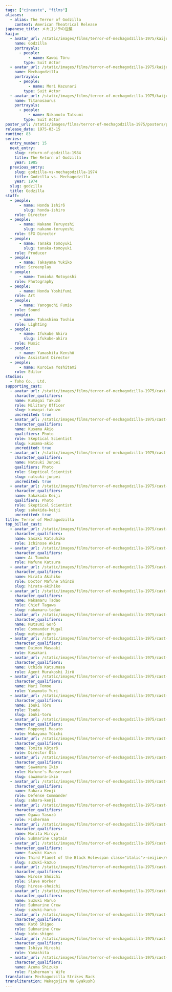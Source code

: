 ```yaml
---
tags: ["cineaste", "films"]
aliases:
  - alias: The Terror of Godzilla
    context: American Theatrical Release
japanese_title: メカゴジラの逆襲
kaiju:
  - avatar_url: /static/images/films/terror-of-mechagodzilla-1975/kaiju-avatars/toru-kawai-0.jpg
    name: Godzilla
    portrayals:
      - people:
          - name: Kawai Tôru
        type: Suit Actor
  - avatar_url: /static/images/films/terror-of-mechagodzilla-1975/kaiju-avatars/kazunari-mori-0.jpg
    name: Mechagodzilla
    portrayals:
      - people:
          - name: Mori Kazunari
        type: Suit Actor
  - avatar_url: /static/images/films/terror-of-mechagodzilla-1975/kaiju-avatars/tatsumi-nikamoto-0.jpg
    name: Titanosaurus
    portrayals:
      - people:
          - name: Nikamoto Tatsumi
        type: Suit Actor
poster_url: /static/images/films/terror-of-mechagodzilla-1975/posters/poster.jpg
release_date: 1975-03-15
runtime: 83
series:
  entry_number: 15
  next_entry:
    slug: return-of-godzilla-1984
    title: The Return of Godzilla
    year: 1985
  previous_entry:
    slug: godzilla-vs-mechagodzilla-1974
    title: Godzilla vs. Mechagodzilla
    year: 1974
  slug: godzilla
  title: Godzilla
staff:
  - people:
      - name: Honda Ishirô
        slug: honda-ishiro
    role: Director
  - people:
      - name: Nakano Teruyoshi
        slug: nakano-teruyoshi
    role: SFX Director
  - people:
      - name: Tanaka Tomoyuki
        slug: tanaka-tomoyuki
    role: Producer
  - people:
      - name: Takayama Yukiko
    role: Screenplay
  - people:
      - name: Tomioka Motoyoshi
    role: Photography
  - people:
      - name: Honda Yoshifumi
    role: Art
  - people:
      - name: Yanoguchi Fumio
    role: Sound
  - people:
      - name: Takashima Toshio
    role: Lighting
  - people:
      - name: Ifukube Akira
        slug: ifukube-akira
    role: Music
  - people:
      - name: Yamashita Kenshô
    role: Assistant Director
  - people:
      - name: Kuroiwa Yoshitami
    role: Editor
studios:
  - Toho Co., Ltd.
supporting_cast:
  - avatar_url: /static/images/films/terror-of-mechagodzilla-1975/cast-avatars/takuzo-kumagai-0.jpg
    character_qualifiers:
    name: Kumagai Takuzô
    role: Military Officer
    slug: kumagai-takuzo
    uncredited: true
  - avatar_url: /static/images/films/terror-of-mechagodzilla-1975/cast-avatars/akio-kusama-0.jpg
    character_qualifiers:
    name: Kusama Akio
    qualifiers: Photo
    role: Skeptical Scientist
    slug: kusama-akio
    uncredited: true
  - avatar_url: /static/images/films/terror-of-mechagodzilla-1975/cast-avatars/junpei-natsuki-0.jpg
    character_qualifiers:
    name: Natsuki Junpei
    qualifiers: Photo
    role: Skeptical Scientist
    slug: natsuki-junpei
    uncredited: true
  - avatar_url: /static/images/films/terror-of-mechagodzilla-1975/cast-avatars/keiji-sakakida-0.jpg
    character_qualifiers:
    name: Sakakida Keiji
    qualifiers: Photo
    role: Skeptical Scientist
    slug: sakakida-keiji
    uncredited: true
title: Terror of Mechagodzilla
top_billed_cast:
  - avatar_url: /static/images/films/terror-of-mechagodzilla-1975/cast-avatars/katsuhiko-sasaki-0.jpg
    character_qualifiers:
    name: Sasaki Katsuhiko
    role: Ichinose Akira
  - avatar_url: /static/images/films/terror-of-mechagodzilla-1975/cast-avatars/tomoko-ai-0.jpg
    character_qualifiers:
    name: Ai Tomoko
    role: Mafune Katsura
  - avatar_url: /static/images/films/terror-of-mechagodzilla-1975/cast-avatars/akihiko-hirata-0.jpg
    character_qualifiers:
    name: Hirata Akihiko
    role: Doctor Mafune Shinzô
    slug: hirata-akihiko
  - avatar_url: /static/images/films/terror-of-mechagodzilla-1975/cast-avatars/tadao-nakamaru-0.jpg
    character_qualifiers:
    name: Nakamaru Tadao
    role: Chief Tagawa
    slug: nakamaru-tadao
  - avatar_url: /static/images/films/terror-of-mechagodzilla-1975/cast-avatars/goro-mutsumi-0.jpg
    character_qualifiers:
    name: Mutsumi Gorô
    role: Commander Mugal
    slug: mutsumi-goro
  - avatar_url: /static/images/films/terror-of-mechagodzilla-1975/cast-avatars/masaaki-daimon-0.jpg
    character_qualifiers:
    name: Daimon Masaaki
    role: Kusakari
  - avatar_url: /static/images/films/terror-of-mechagodzilla-1975/cast-avatars/katsumasa-uchida-0.jpg
    character_qualifiers:
    name: Uchida Katsumasa
    role: Agent Murakoshi Jirô
  - avatar_url: /static/images/films/terror-of-mechagodzilla-1975/cast-avatars/tomoe-mari-0.jpg
    character_qualifiers:
    name: Mari Tomoe
    role: Yamamoto Yuri
  - avatar_url: /static/images/films/terror-of-mechagodzilla-1975/cast-avatars/toru-ibuki-0.jpg
    character_qualifiers:
    name: Ibuki Tôru
    role: Tsuda
    slug: ibuki-toru
  - avatar_url: /static/images/films/terror-of-mechagodzilla-1975/cast-avatars/masato-roppongi-0.jpg
    character_qualifiers:
    name: Roppongi Masato
    role: Wakayama Yûichi
  - avatar_url: /static/images/films/terror-of-mechagodzilla-1975/cast-avatars/kotaro-tomita-0.jpg
    character_qualifiers:
    name: Tomita Kôtarô
    role: Director Ôta
  - avatar_url: /static/images/films/terror-of-mechagodzilla-1975/cast-avatars/ikio-sawamura-0.jpg
    character_qualifiers:
    name: Sawamura Ikio
    role: Mafune's Manservant
    slug: sawamura-ikio
  - avatar_url: /static/images/films/terror-of-mechagodzilla-1975/cast-avatars/kenji-sahara-0.jpg
    character_qualifiers:
    name: Sahara Kenji
    role: Defense Commander
    slug: sahara-kenji
  - avatar_url: /static/images/films/terror-of-mechagodzilla-1975/cast-avatars/yasuzo-ogawa-0.jpg
    character_qualifiers:
    name: Ogawa Yasuzô
    role: Fisherman
  - avatar_url: /static/images/films/terror-of-mechagodzilla-1975/cast-avatars/hiroya-morita-0.jpg
    character_qualifiers:
    name: Morita Hiroya
    role: Submarine Captain
  - avatar_url: /static/images/films/terror-of-mechagodzilla-1975/cast-avatars/kazuo-suzuki-0.jpg
    character_qualifiers:
    name: Suzuki Kazuo
    role: Third Planet of the Black Hole<span class="italic">-seijin</span>
    slug: suzuki-kazuo
  - avatar_url: /static/images/films/terror-of-mechagodzilla-1975/cast-avatars/shoichi-hirose-0.jpg
    character_qualifiers:
    name: Hirose Shôichi
    role: Slave Worker
    slug: hirose-shoichi
  - avatar_url: /static/images/films/terror-of-mechagodzilla-1975/cast-avatars/haruo-suzuki-0.jpg
    character_qualifiers:
    name: Suzuki Haruo
    role: Submarine Crew
    slug: suzuki-haruo
  - avatar_url: /static/images/films/terror-of-mechagodzilla-1975/cast-avatars/shigeo-kato-0.jpg
    character_qualifiers:
    name: Katô Shigeo
    role: Submarine Crew
    slug: kato-shigeo
  - avatar_url: /static/images/films/terror-of-mechagodzilla-1975/cast-avatars/hiroshi-ishiya-0.jpg
    character_qualifiers:
    name: Ishiya Hiroshi
    role: Yamashita
  - avatar_url: /static/images/films/terror-of-mechagodzilla-1975/cast-avatars/shizuko-azuma-0.jpg
    character_qualifiers:
    name: Azuma Shizuko
    role: Fisherman's Wife
translation: Mechagodzilla Strikes Back
transliteration: Mekagojira No Gyakushû
---
```

